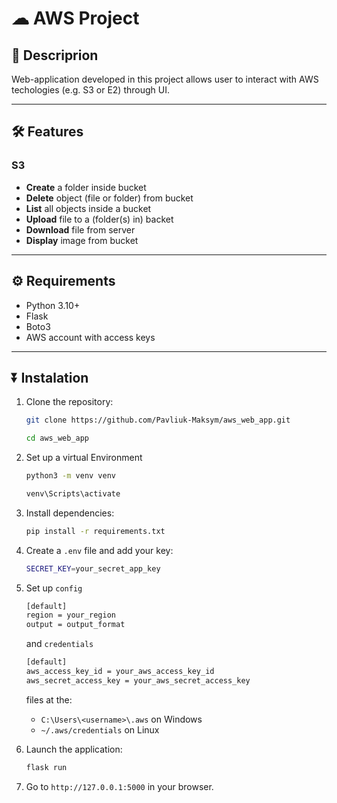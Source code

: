 # ☁ AWS Project

## 📄 Descriprion

Web-application developed in this project allows user to interact with AWS techologies (e.g. S3 or E2) through UI.

---

## 🛠 Features

### S3

- **Create** a folder inside bucket
- **Delete** object (file or folder) from bucket
- **List** all objects inside a bucket
- **Upload** file to a (folder(s) in) backet
- **Download** file from server
- **Display** image from bucket

---

## ⚙ Requirements

- Python 3.10+
- Flask
- Boto3
- AWS account with access keys

---

## ⏬ Instalation

1. Clone the repository:

   ```bash
   git clone https://github.com/Pavliuk-Maksym/aws_web_app.git
   ```

   ```bash
   cd aws_web_app
   ```

2. Set up a virtual Environment

   ```bash
   python3 -m venv venv
   ```

   ```bash
   venv\Scripts\activate
   ```

3. Install dependencies:

   ```bash
   pip install -r requirements.txt
   ```

4. Create a `.env` file and add your key:

   ```bash
   SECRET_KEY=your_secret_app_key
   ```

5. Set up `config`

   ```bash
   [default]
   region = your_region
   output = output_format
   ```

   and `credentials`

   ```bash
   [default]
   aws_access_key_id = your_aws_access_key_id
   aws_secret_access_key = your_aws_secret_access_key
   ```

   files at the:

   - `C:\Users\<username>\.aws` on Windows
   - `~/.aws/credentials` on Linux

6. Launch the application:

   ```bash
   flask run
   ```

7. Go to `http://127.0.0.1:5000` in your browser.
